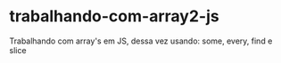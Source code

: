 # trabalhando-com-array2-js
Trabalhando com array's em JS, dessa vez usando: some, every, find e slice
